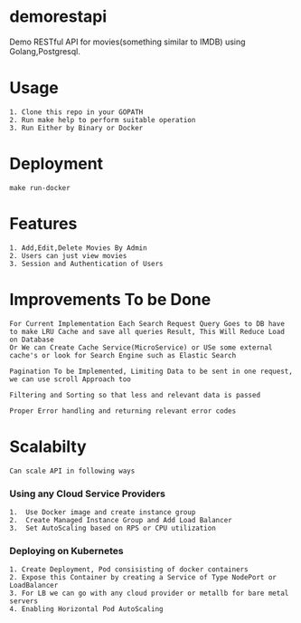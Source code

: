 # demorestapi
Demo RESTful API for movies(something similar to IMDB) using Golang,Postgresql.

# Usage
    1. Clone this repo in your GOPATH 
    2. Run make help to perform suitable operation 
    3. Run Either by Binary or Docker 

# Deployment
    make run-docker

# Features
    1. Add,Edit,Delete Movies By Admin
    2. Users can just view movies
    3. Session and Authentication of Users

# Improvements To be Done
    For Current Implementation Each Search Request Query Goes to DB have to make LRU Cache and save all queries Result, This Will Reduce Load on Database  
    Or We can Create Cache Service(MicroService) or USe some external cache's or look for Search Engine such as Elastic Search

    Pagination To be Implemented, Limiting Data to be sent in one request, we can use scroll Approach too

    Filtering and Sorting so that less and relevant data is passed

    Proper Error handling and returning relevant error codes
    
# Scalabilty
    Can scale API in following ways
### Using any Cloud Service Providers
    1.  Use Docker image and create instance group  
    2.  Create Managed Instance Group and Add Load Balancer 
    3.  Set AutoScaling based on RPS or CPU utilization 

### Deploying on Kubernetes
    1. Create Deployment, Pod consisisting of docker containers 
    2. Expose this Container by creating a Service of Type NodePort or LoadBalancer 
    3. For LB we can go with any cloud provider or metallb for bare metal servers 
    4. Enabling Horizontal Pod AutoScaling 

